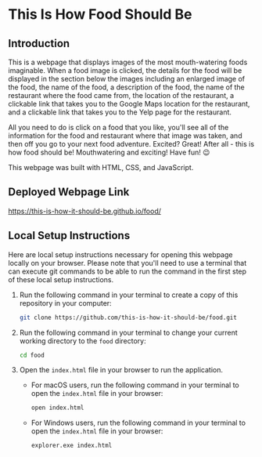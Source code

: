 # This Is How Food Should Be

## Introduction

This is a webpage that displays images of the most mouth-watering foods imaginable. When a food image is clicked, the details for the food will be displayed in the section below the images including an enlarged image of the food, the name of the food, a description of the food, the name of the restaurant where the food came from, the location of the restaurant, a clickable link that takes you to the Google Maps location for the restaurant, and a clickable link that takes you to the Yelp page for the restaurant.

All you need to do is click on a food that you like, you'll see all of the information for the food and restaurant where that image was taken, and then off you go to your next food adventure. Excited? Great! After all - this is how food should be! Mouthwatering and exciting! Have fun! :wink:

This webpage was built with HTML, CSS, and JavaScript.

## Deployed Webpage Link

https://this-is-how-it-should-be.github.io/food/

## Local Setup Instructions

Here are local setup instructions necessary for opening this webpage locally on your browser. Please note that you'll need to use a terminal that can execute git commands to be able to run the command in the first step of these local setup instructions.

1. Run the following command in your terminal to create a copy of this repository in your computer:

    ```sh
    git clone https://github.com/this-is-how-it-should-be/food.git
    ```

2. Run the following command in your terminal to change your current working directory to the `food` directory:

    ```sh
    cd food
    ```

3. Open the `index.html` file in your browser to run the application.

    - For macOS users, run the following command in your terminal to open the `index.html` file in your browser:

        ```sh
        open index.html
        ```

    - For Windows users, run the following command in your terminal to open the `index.html` file in your browser:

        ```sh
        explorer.exe index.html
        ```